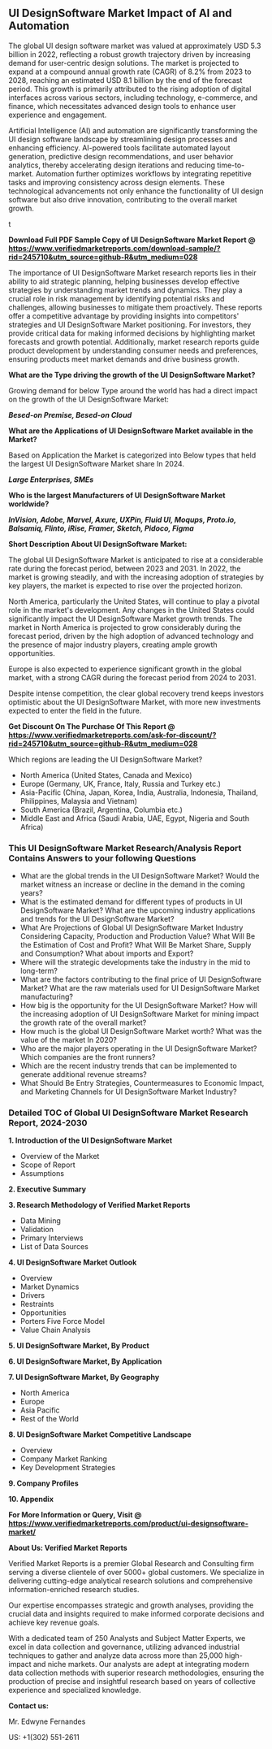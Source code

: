<h2>UI DesignSoftware Market Impact of AI and Automation</h2><p>The global UI design software market was valued at approximately USD 5.3 billion in 2022, reflecting a robust growth trajectory driven by increasing demand for user-centric design solutions. The market is projected to expand at a compound annual growth rate (CAGR) of 8.2% from 2023 to 2028, reaching an estimated USD 8.1 billion by the end of the forecast period. This growth is primarily attributed to the rising adoption of digital interfaces across various sectors, including technology, e-commerce, and finance, which necessitates advanced design tools to enhance user experience and engagement.</p><p>Artificial Intelligence (AI) and automation are significantly transforming the UI design software landscape by streamlining design processes and enhancing efficiency. AI-powered tools facilitate automated layout generation, predictive design recommendations, and user behavior analytics, thereby accelerating design iterations and reducing time-to-market. Automation further optimizes workflows by integrating repetitive tasks and improving consistency across design elements. These technological advancements not only enhance the functionality of UI design software but also drive innovation, contributing to the overall market growth.</p>t</p><p id="" class=""><strong>Download Full PDF Sample Copy of UI DesignSoftware Market Report @ <a href="https://www.verifiedmarketreports.com/download-sample/?rid=245710&utm_source=github-R&utm_medium=028" target="_blank">https://www.verifiedmarketreports.com/download-sample/?rid=245710&utm_source=github-R&utm_medium=028</a></strong></p><p>The importance of&nbsp;UI DesignSoftware Market research reports lies in their ability to aid strategic planning, helping businesses develop effective strategies by understanding market trends and dynamics. They play a crucial role in risk management by identifying potential risks and challenges, allowing businesses to mitigate them proactively. These reports offer a competitive advantage by providing insights into competitors' strategies and UI DesignSoftware Market positioning. For investors, they provide critical data for making informed decisions by highlighting market forecasts and growth potential. Additionally, market research reports guide product development by understanding consumer needs and preferences, ensuring products meet market demands and drive business growth.</p><p><strong>What are the&nbsp;Type driving the growth of the UI DesignSoftware Market?</strong></p><p id="" class="">Growing demand for below Type around the world has had a direct impact on the growth of the UI DesignSoftware Market:</p><em><strong>Besed-on Premise, Besed-on Cloud</strong></em></p><strong>What are the&nbsp;Applications&nbsp;of UI DesignSoftware Market available in the Market?</strong></p><p id="" class="">Based on Application the Market is categorized into Below types that held the largest UI DesignSoftware Market share In 2024.</p><em><strong>Large Enterprises, SMEs</strong></em></p><strong>Who is the largest Manufacturers of UI DesignSoftware Market worldwide?</strong></p><p><em><strong>InVision, Adobe, Marvel, Axure, UXPin, Fluid UI, Moqups, Proto.io, Balsamiq, Flinto, iRise, Framer, Sketch, Pidoco, Figma</strong></em></p><p id="" class=""><strong>Short Description About UI DesignSoftware Market:</strong></p><p>The global UI DesignSoftware Market is anticipated to rise at a considerable rate during the forecast period, between 2023 and 2031. In 2022, the market is growing steadily, and with the increasing adoption of strategies by key players, the market is expected to rise over the projected horizon.</p><p>North America, particularly the United States, will continue to play a pivotal role in the market's development. Any changes in the United States could significantly impact the UI DesignSoftware Market growth trends. The market in North America is projected to grow considerably during the forecast period, driven by the high adoption of advanced technology and the presence of major industry players, creating ample growth opportunities.</p><p>Europe is also expected to experience significant growth in the global market, with a strong CAGR during the forecast period from 2024 to 2031.</p><p>Despite intense competition, the clear global recovery trend keeps investors optimistic about the UI DesignSoftware Market, with more new investments expected to enter the field in the future.</p><p id="" class=""><strong>Get Discount On The Purchase Of This Report @ <a href="https://www.verifiedmarketreports.com/ask-for-discount/?rid=245710&utm_source=github-R&utm_medium=028" target="_blank">https://www.verifiedmarketreports.com/ask-for-discount/?rid=245710&utm_source=github-R&utm_medium=028</a></strong></p>Which regions are leading the UI DesignSoftware Market?</p><ul><li>North America (United States, Canada and Mexico)</li><li>Europe (Germany, UK, France, Italy, Russia and Turkey etc.)</li><li>Asia-Pacific (China, Japan, Korea, India, Australia, Indonesia, Thailand, Philippines, Malaysia and Vietnam)</li><li>South America (Brazil, Argentina, Columbia etc.)</li><li>Middle East and Africa (Saudi Arabia, UAE, Egypt, Nigeria and South Africa)</li></ul><h3 id="" class="">This UI DesignSoftware Market Research/Analysis Report Contains Answers to your following Questions</h3><ul><li>What are the global trends in the UI DesignSoftware Market? Would the market witness an increase or decline in the demand in the coming years?</li><li>What is the estimated demand for different types of products in UI DesignSoftware Market? What are the upcoming industry applications and trends for the UI DesignSoftware Market?</li><li>What Are Projections of Global UI DesignSoftware Market Industry Considering Capacity, Production and Production Value? What Will Be the Estimation of Cost and Profit? What Will Be Market Share, Supply and Consumption? What about imports and Export?</li><li>Where will the strategic developments take the industry in the mid to long-term?</li><li>What are the factors contributing to the final price of UI DesignSoftware Market? What are the raw materials used for UI DesignSoftware Market manufacturing?</li><li>How big is the opportunity for the UI DesignSoftware Market? How will the increasing adoption of UI DesignSoftware Market for mining impact the growth rate of the overall market?</li><li>How much is the global UI DesignSoftware Market worth? What was the value of the market In 2020?</li><li>Who are the major players operating in the UI DesignSoftware Market? Which companies are the front runners?</li><li>Which are the recent industry trends that can be implemented to generate additional revenue streams?</li><li>What Should Be Entry Strategies, Countermeasures to Economic Impact, and Marketing Channels for UI DesignSoftware Market Industry?</li></ul><h3 id="" class="">Detailed TOC of Global UI DesignSoftware Market Research Report, 2024-2030</h3><p id="" class=""><strong>1. Introduction of the UI DesignSoftware Market</strong></p><ul><li>Overview of the Market</li><li>Scope of Report</li><li>Assumptions</li></ul><p id="" class=""><strong>2. Executive Summary</strong></p><p id="" class=""><strong>3. Research Methodology of Verified Market Reports</strong></p><ul><li>Data Mining</li><li>Validation</li><li>Primary Interviews</li><li>List of Data Sources</li></ul><p id="" class=""><strong>4. UI DesignSoftware Market Outlook</strong></p><ul><li>Overview</li><li>Market Dynamics</li><li>Drivers</li><li>Restraints</li><li>Opportunities</li><li>Porters Five Force Model</li><li>Value Chain Analysis</li></ul><p id="" class=""><strong>5. UI DesignSoftware Market, By Product</strong></p><p id="" class=""><strong>6. UI DesignSoftware Market, By Application</strong></p><p id="" class=""><strong>7. UI DesignSoftware Market, By Geography</strong></p><ul><li>North America</li><li>Europe</li><li>Asia Pacific</li><li>Rest of the World</li></ul><p id="" class=""><strong>8. UI DesignSoftware Market Competitive Landscape</strong></p><ul><li>Overview</li><li>Company Market Ranking</li><li>Key Development Strategies</li></ul><p id="" class=""><strong>9. Company Profiles</strong></p><p id="" class=""><strong>10. Appendix</strong></p><p id="" class=""><strong>For More Information or Query, Visit @ <a href="https://www.verifiedmarketreports.com/product/ui-designsoftware-market/" target="_blank">https://www.verifiedmarketreports.com/product/ui-designsoftware-market/</a></strong></p><p id="" class=""><strong>About Us: Verified Market Reports</strong></p><p id="" class="">Verified Market Reports is a premier Global Research and Consulting firm serving a diverse clientele of over 5000+ global customers. We specialize in delivering cutting-edge analytical research solutions and comprehensive information-enriched research studies.</p><p id="" class="">Our expertise encompasses strategic and growth analyses, providing the crucial data and insights required to make informed corporate decisions and achieve key revenue goals.</p><p id="" class="">With a dedicated team of 250 Analysts and Subject Matter Experts, we excel in data collection and governance, utilizing advanced industrial techniques to gather and analyze data across more than 25,000 high-impact and niche markets. Our analysts are adept at integrating modern data collection methods with superior research methodologies, ensuring the production of precise and insightful research based on years of collective experience and specialized knowledge.</p><p id="" class=""><strong>Contact us:</strong></p><p id="" class="">Mr. Edwyne Fernandes</p><p id="" class="">US: +1(302) 551-2611</p>